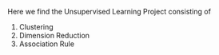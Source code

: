 Here we find the Unsupervised Learning Project consisting of
1. Clustering
2. Dimension Reduction
3. Association Rule 
